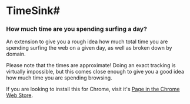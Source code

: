 # TimeSink#

### How much time are you spending surfing a day? ###

An extension to give you a rough idea how much total time you are spending surfing the web on a given day, as well as broken down by domain. 

Please note that the times are approximate! Doing an exact tracking is virtually impossible, but this comes close enough to give you a good idea how much time you are spending browsing.

If you are looking to install this for Chrome, visit it's [Page in the Chrome Web Store](https://chrome.google.com/webstore/detail/fhnifmopimkblmcjplfdhpepplbcmmal).
